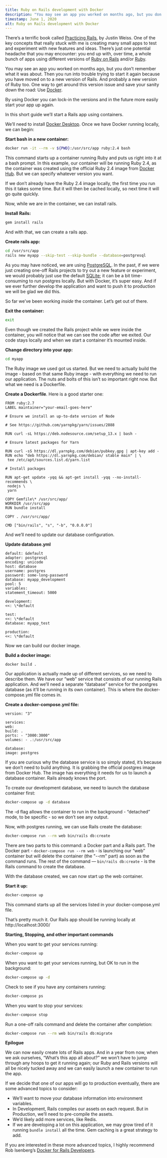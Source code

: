 ```yaml
---
title: Ruby on Rails development with Docker
description: "You may see an app you worked on months ago, but you don’t remember what it was about. Then you run into trouble trying to start it again because you have moved on to a new version of Rails. And probably a new version of Ruby too. One way to get around this version issue and save your sanity down the road: Use Docker."
timestamp: June 1, 2020
alt: Ruby on Rails development with Docker
---
```


There’s a terrific book called [Practicing Rails](https://www.justinweiss.com/practicing-rails/), by Justin Weiss. One of the key concepts that really stuck with me is creating many small apps to test and experiment with new features and ideas. There’s just one potential headache that you may encounter: you end up with, over time, a whole bunch of apps using different versions of [Ruby on Rails](https://rubyonrails.org/) and/or [Ruby](https://www.ruby-lang.org/).

You may see an app you worked on months ago, but you don’t remember what it was about. Then you run into trouble trying to start it again because you have moved on to a new version of Rails. And probably a new version of Ruby too. One way to get around this version issue and save your sanity down the road: Use [Docker](https://www.docker.com/).

By using Docker you can lock-in the versions and in the future more easily start your app up again.

In this short guide we’ll start a Rails app using containers.

We’ll need to install [Docker Desktop](https://www.docker.com/products/docker-desktop). Once we have Docker running locally, we can begin:

**Start bash in a new container:**

```bash
docker run -it --rm -v ${PWD}:/usr/src/app ruby:2.4 bash
```

This command starts up a container running Ruby and puts us right into it at a bash prompt. In this example, our container will be running Ruby 2.4, as the container was created using the official Ruby 2.4 image from [Docker Hub](https://hub.docker.com/_/ruby/). But we can specify whatever version you want.

If we don’t already have the Ruby 2.4 image locally, the first time you run this it takes some time. But it will then be cached locally, so next time it will go quite quickly.

Now, while we are in the container, we can install rails.

**Install Rails:**

```bash
gem install rails
```

And with that, we can create a rails app.

**Create rails app:**

```bash
cd /usr/src/app
rails new myapp --skip-test --skip-bundle --database=postgresql
```

As you may have noticed, we are using [PostgreSQL](https://www.postgresql.org/). In the past, if we were just creating one-off Rails projects to try out a new feature or experiment, we would probably just use the default [SQLite](https://www.sqlite.org/index.html); it can be a bit time-consuming to run postgres locally. But with Docker, it’s super easy. And if we ever further develop the application and want to push it to production we will be glad we did this.

So far we’ve been working _inside_ the container. Let’s get out of there.

**Exit the container:**

```bash
exit
```

Even though we created the Rails project while we were inside the container, you will notice that we can see the code after we exited. Our code stays locally and when we start a container it’s mounted inside.

**Change directory into your app:**

```bash
cd myapp
```

The Ruby image we used got us started. But we need to actually build the image - based on that same Ruby image - with everything we need to run our application. The nuts and bolts of this isn’t so important right now. But what we need is a Dockerfile.

**Create a Dockerfile**. Here is a good starter one:

```docker
FROM ruby:2.7
LABEL maintainer="your-email-goes-here"

# Ensure we install an up-to-date version of Node

# See https://github.com/yarnpkg/yarn/issues/2888

RUN curl -sL https://deb.nodesource.com/setup_13.x | bash -

# Ensure latest packages for Yarn

RUN curl -sS https://dl.yarnpkg.com/debian/pubkey.gpg | apt-key add -
RUN echo "deb https://dl.yarnpkg.com/debian/ stable main" | \
 tee /etc/apt/sources.list.d/yarn.list

# Install packages

RUN apt-get update -yqq && apt-get install -yqq --no-install-recommends \
 nodejs \
 yarn

COPY Gemfile\* /usr/src/app/
WORKDIR /usr/src/app
RUN bundle install

COPY . /usr/src/app/

CMD ["bin/rails", "s", "-b", "0.0.0.0"]

```

And we’ll need to update our database configuration.

**Update database.yml**

```docker
default: &default
adapter: postgresql
encoding: unicode
host: database
username: postgres
password: some-long-password
database: myapp_development
pool: 5
variables:
statement_timeout: 5000

development:
<<: \*default

test:
<<: \*default
database: myapp_test

production:
<<: \*default

```

Now we can build our docker image.

**Build a docker image:**

```bash
docker build .
```

Our application is actually made up of different services, so we need to describe them. We have our “web” service that consists of our running Rails application. And we’ll need a separate “database” service for the postgres database (as it’ll be running in its own container). This is where the docker-compose.yml file comes in.

**Create a docker-compose.yml file:**

```docker
version: "3"

services:
web:
build: .
ports: - "3000:3000"
volumes: - .:/usr/src/app

database:
image: postgres

```

If you are curious why the database service is so simply stated, it’s because we don’t need to build anything. It is grabbing the official postgres image from Docker Hub. The image has everything it needs for us to launch a database container. Rails already knows the port.

To create our development database, we need to launch the database container first:

```bash
docker-compose up -d database
```

The -d flag allows the container to run in the background - “detached” mode, to be specific - so we don’t see any output.

Now, with postgres running, we can use Rails create the database:

```bash
docker-compose run --rm web bin/rails db:create
```

There are two parts to this command: a Docker part and a Rails part. The Docker part - `docker-compose run --rm web` - is launching our “web” container but will delete the container (the "--rm" part) as soon as the command runs. The rest of the command — `bin/rails db:create` - is the Rails command to create the database.

With the database created, we can now start up the web container.

**Start it up:**

```bash
docker-compose up
```

This command starts up all the services listed in your docker-compose.yml file.

That’s pretty much it. Our Rails app should be running locally at http://localhost:3000/

**Starting, Stopping, and other important commands**

When you want to get your services running:

```bash
docker-compose up
```

When you want to get your services running, but OK to run in the background:

```bash
docker-compose up -d
```

Check to see if you have any containers running:

```bash
docker-compose ps
```

When you want to stop your services:

```bash
docker-compose stop
```

Run a one-off rails command and delete the container after completion:

```bash
docker-compose run --rm web bin/rails db:migrate
```

**Epilogue**

We can now easily create lots of Rails apps. And in a year from now, when we ask ourselves, “What’s this app all about?” we won’t have to jump through any hoops to get it running again; our Ruby and Rails versions will all be nicely tucked away and we can easily launch a new container to run the app.

If we decide that one of our apps will go to production eventually, there are some advanced topics to consider:

* We’ll want to move your database information into environment variables.
* In Development, Rails compiles our assets on each request. But in Production, we’ll need to pre-compile the assets.
* We’d likely add more services, like Redis.
* If we are developing a lot on this application, we may grow tired of it running `bundle install` all the time. Gem caching is a great strategy to add.

If you are interested in these more advanced topics, I highly recommend Rob Isenberg’s [Docker for Rails Developers](https://pragprog.com/book/ridocker/docker-for-rails-developers).
